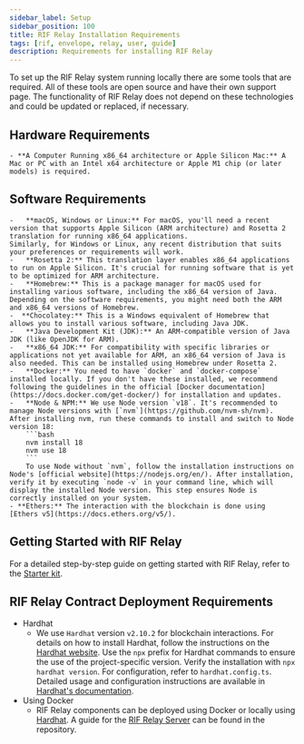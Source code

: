 ```yaml
---
sidebar_label: Setup
sidebar_position: 100
title: RIF Relay Installation Requirements
tags: [rif, envelope, relay, user, guide]
description: Requirements for installing RIF Relay
---
```


To set up the RIF Relay system running locally there are some tools that are required. All of these tools are open source and have their own support page. The functionality of RIF Relay does not depend on these technologies and could be updated or replaced, if necessary.

## Hardware Requirements
    - **A Computer Running x86_64 architecture or Apple Silicon Mac:** A Mac or PC with an Intel x64 architecture or Apple M1 chip (or later models) is required.
## Software Requirements
    -	**macOS, Windows or Linux:** For macOS, you'll need a recent version that supports Apple Silicon (ARM architecture) and Rosetta 2 translation for running x86_64 applications.
    Similarly, for Windows or Linux, any recent distribution that suits your preferences or requirements will work.
    -	**Rosetta 2:** This translation layer enables x86_64 applications to run on Apple Silicon. It's crucial for running software that is yet to be optimized for ARM architecture.
    -	**Homebrew:** This is a package manager for macOS used for installing various software, including the x86_64 version of Java. Depending on the software requirements, you might need both the ARM and x86_64 versions of Homebrew.
    -  **Chocolatey:** This is a Windows equivalent of Homebrew that allows you to install various software, including Java JDK.
    -	**Java Development Kit (JDK):** An ARM-compatible version of Java JDK (like OpenJDK for ARM).
    -	**x86_64 JDK:** For compatibility with specific libraries or applications not yet available for ARM, an x86_64 version of Java is also needed. This can be installed using Homebrew under Rosetta 2.
    -	**Docker:** You need to have `docker` and `docker-compose` installed locally. If you don't have these installed, we recommend following the guidelines in the official [Docker documentation](https://docs.docker.com/get-docker/) for installation and updates.
    -	**Node & NPM:** We use Node version `v18`. It's recommended to manage Node versions with [`nvm`](https://github.com/nvm-sh/nvm). After installing nvm, run these commands to install and switch to Node version 18:
        ```bash
        nvm install 18
        nvm use 18
        ```
        To use Node without `nvm`, follow the installation instructions on Node's [official website](https://nodejs.org/en/). After installation, verify it by executing `node -v` in your command line, which will display the installed Node version. This step ensures Node is correctly installed on your system.
    - **Ethers:** The interaction with the blockchain is done using [Ethers v5](https://docs.ethers.org/v5/).

## Getting Started with RIF Relay

For a detailed step-by-step guide on getting started with RIF Relay, refer to the [Starter kit](/guides/rif-relay/starter-kit).


## RIF Relay Contract Deployment Requirements

- Hardhat
    - We use `Hardhat` version `v2.10.2` for blockchain interactions. For details on how to install Hardhat, follow the instructions on the [Hardhat website](https://hardhat.org/hardhat-runner/docs/getting-started#installation). Use the `npx` prefix for Hardhat commands to ensure the use of the project-specific version. Verify the installation with `npx hardhat version`. For configuration, refer to `hardhat.config.ts`. Detailed usage and configuration instructions are available in [Hardhat's documentation](https://hardhat.org/docs).
- Using Docker
    - RIF Relay components can be deployed using Docker or locally using [Hardhat](/guides/rif-relay/installation-requirements#hardhat). A guide for the [RIF Relay Server](https://github.com/rsksmart/rif-relay-server#execute-as-a-docker-container) can be found in the repository.
